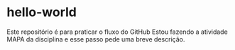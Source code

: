 # hello-world
Este repositório é para praticar o fluxo do GitHub
Estou fazendo a atividade MAPA da disciplina e esse passo pede uma breve descrição.
